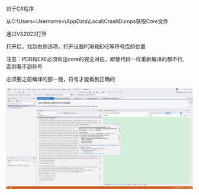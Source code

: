 对于C#程序

从C:\Users\<Username>\AppData\Local\CrashDumps获取Core文件

通过VS2022打开

打开后，找到右侧选项，打开设置PDB和EXE等符号库的位置

注意：PDB和EXE必须和出core的完全对应，即使代码一样重新编译的都不行，否则看不到符号

必须要之前编译的那一版，符号才能看到正确的

![image-20250102111322563](Images/VS2022CoreDump调试/image-20250102111322563.png)
